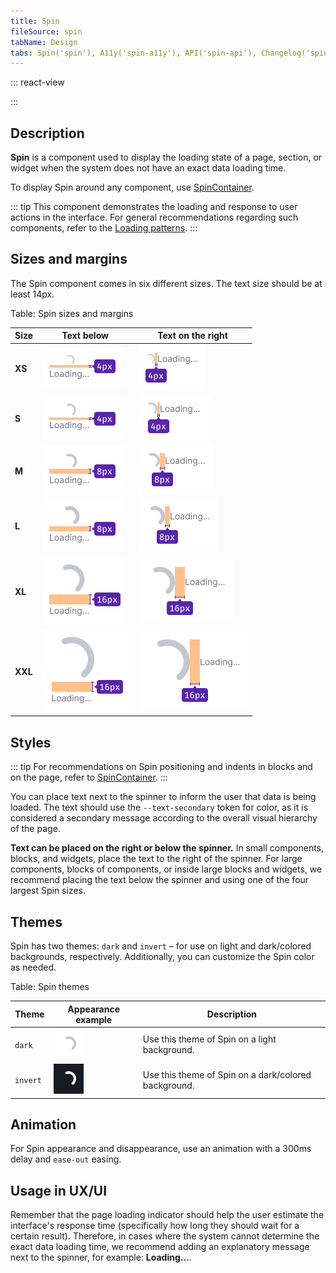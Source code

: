 ```yaml
---
title: Spin
fileSource: spin
tabName: Design
tabs: Spin('spin'), A11y('spin-a11y'), API('spin-api'), Changelog('spin-changelog')
---
```


::: react-view

<script lang="tsx">
import React from 'react';
import Spin from '@semcore/ui/spin';
import { Flex } from '@semcore/ui/flex-box';
import { Text } from '@semcore/ui/typography';
import PlaygroundGeneration from '@components/PlaygroundGeneration';

const SIZES = ['xs', 's', 'm', 'l', 'xl', 'xxl'];
const THEMES = ['dark', 'invert'];
function getSizeText(sizeSpin) {
  if (sizeSpin.includes('l') || sizeSpin.includes('m')) {
    return 300;
  }
  if (sizeSpin.includes('s')) {
    return 200;
  }
  return 100;
}
function getMarginText(orientation = 'bottom', sizeSpin = undefined) {
  if (orientation === 'right') {
    if (sizeSpin.includes('xl')) {
      return '0 0 0 16px';
    }
    if (sizeSpin.includes('xs')) {
      return '0 0 0 4px';
    }
    return '0 0 0 8px';
  }
  if (sizeSpin.includes('s')) {
    return '4px 0 0';
  }

  return '8px 0 0';
}

const App = PlaygroundGeneration((createGroupWidgets) => {
  const { bool, select, radio, text: textWidget } = createGroupWidgets('Spin');

  const size = select({
    key: 'size',
    defaultValue: 'm',
    label: 'Size',
    options: SIZES.map((value) => ({
      name: value,
      value,
    })),
  });

  const theme = radio({
    key: 'theme',
    defaultValue: 'dark',
    label: 'Theme',
    options: THEMES,
  });

  const centered = bool({
    key: 'centered',
    defaultValue: true,
    label: 'Centered',
  });

  const text = textWidget({
    key: 'text',
    defaultValue: '',
    label: 'Text',
  });

  const textRight = bool({
    key: 'textRight',
    defaultValue: false,
    label: 'TextRight',
  });

  if (text.length) {
    return (
      <Flex
        m={centered ? 'auto' : 0}
        alignItems='center'
        justifyContent='center'
        direction={textRight ? 'row' : 'column'}
      >
        <Spin size={size} theme={theme} />
        {
          <Text
            tag='div'
            m={textRight ? getMarginText('right', size) : getMarginText('bottom', size)}
          >
            <Text size={getSizeText(size)} color='gray60'>
              {text}
            </Text>
          </Text>
        }
      </Flex>
    );
  }

  return <Spin size={size} theme={theme} centered={centered} />;
});
</script>

:::

## Description

**Spin** is a component used to display the loading state of a page, section, or widget when the system does not have an exact data loading time.

To display Spin around any component, use [SpinContainer](/components/spin-container/).

::: tip
This component demonstrates the loading and response to user actions in the interface. For general recommendations regarding such components, refer to the [Loading patterns](/patterns/loading-states/).
:::

## Sizes and margins

The Spin component comes in six different sizes. The text size should be at least 14px.

Table: Spin sizes and margins

| Size    | Text below                        | Text on the right                   |
| ------- | --------------------------------- | ----------------------------------- |
| **XS**  | ![](static/text-vertical-xs.png)  | ![](static/text-horizontal-xs.png)  |
| **S**   | ![](static/text-vertical-s.png)   | ![](static/text-horizontal-s.png)   |
| **M**   | ![](static/text-vertical-m.png)   | ![](static/text-horizontal-m.png)   |
| **L**   | ![](static/text-vertical-l.png)   | ![](static/text-horizontal-l.png)   |
| **XL**  | ![](static/text-vertical-xl.png)  | ![](static/text-horizontal-xl.png)  |
| **XXL** | ![](static/text-vertical-xxl.png) | ![](static/text-horizontal-xxl.png) |

## Styles

::: tip
For recommendations on Spin positioning and indents in blocks and on the page, refer to [SpinContainer](/components/spin-container/).
:::

You can place text next to the spinner to inform the user that data is being loaded. The text should use the `--text-secondary` token for color, as it is considered a secondary message according to the overall visual hierarchy of the page.

**Text can be placed on the right or below the spinner.** In small components, blocks, and widgets, place the text to the right of the spinner. For large components, blocks of components, or inside large blocks and widgets, we recommend placing the text below the spinner and using one of the four largest Spin sizes.

## Themes

Spin has two themes: `dark` and `invert` – for use on light and dark/colored backgrounds, respectively. Additionally, you can customize the Spin color as needed.

Table: Spin themes

| Theme    | Appearance example        | Description                                          |
| -------- | ------------------------- | ---------------------------------------------------- |
| `dark`   | ![](static/dark-m.png)    | Use this theme of Spin on a light background.        |
| `invert` | ![](static/invert-m.png)  | Use this theme of Spin on a dark/colored background. |

## Animation

For Spin appearance and disappearance, use an animation with a 300ms delay and `ease-out` easing.

## Usage in UX/UI

Remember that the page loading indicator should help the user estimate the interface's response time (specifically how long they should wait for a certain result). Therefore, in cases where the system cannot determine the exact data loading time, we recommend adding an explanatory message next to the spinner, for example:  **Loading...**.

